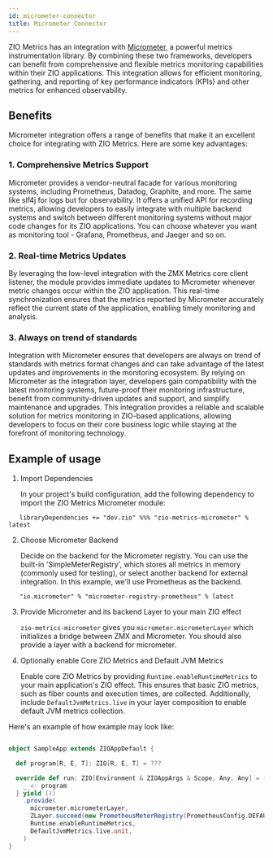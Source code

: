```yaml
---
id: micrometer-connector
title: Micrometer Connector
---
```


ZIO Metrics has an integration with [Micrometer](https://micrometer.io/), a powerful metrics instrumentation library.
By combining these two frameworks, developers can benefit from comprehensive and flexible metrics monitoring capabilities
within their ZIO applications. This integration allows for efficient monitoring, gathering, and reporting of key
performance indicators (KPIs) and other metrics for enhanced observability.

## Benefits

Micrometer integration offers a range of benefits that make it an excellent choice for integrating with ZIO Metrics.
Here are some key advantages:

### 1. Comprehensive Metrics Support

Micrometer provides a vendor-neutral facade for various monitoring systems, including Prometheus, Datadog, Graphite,
and more. The same like slf4j for logs but for observability. It offers a unified API for recording metrics, allowing
developers to easily integrate with multiple backend systems and switch between different monitoring systems without
major code changes for its ZIO applications. You can choose whatever you want as monitoring tool - Grafana,
Prometheus, and Jaeger and so on.

### 2. Real-time Metrics Updates

By leveraging the low-level integration with the ZMX Metrics core client listener, the module provides immediate
updates to Micrometer whenever metric changes occur within the ZIO application. This real-time synchronization
ensures that the metrics reported by Micrometer accurately reflect the current state of the application, enabling
timely monitoring and analysis.

### 3. Always on trend of standards

Integration with Micrometer ensures that developers are always on trend of standards with metrics format changes and
can take advantage of the latest updates and improvements in the monitoring ecosystem. By relying on Micrometer as
the integration layer, developers gain compatibility with the latest monitoring systems, future-proof their
monitoring infrastructure, benefit from community-driven updates and support, and simplify maintenance and upgrades.
This integration provides a reliable and scalable solution for metrics monitoring in ZIO-based applications, allowing
developers to focus on their core business logic while staying at the forefront of monitoring technology.

## Example of usage

1. Import Dependencies

   In your project's build configuration, add the following dependency to import the ZIO Metrics Micrometer module:

```
   libraryDependencies += "dev.zio" %%% "zio-metrics-micrometer" % latest
```

2. Choose Micrometer Backend

   Decide on the backend for the Micrometer registry. You can use the built-in
   'SimpleMeterRegistry', which stores all metrics in memory (commonly used for testing), or select another backend for
   external integration. In this example, we'll use Prometheus as the backend.

```
   "io.micrometer" % "micrometer-registry-prometheus" % latest
```

3. Provide Micrometer and its backend Layer to your main ZIO effect

   `zio-metrics-micrometer` gives you `micrometer.micrometerLayer` which initializes a bridge between ZMX and
   Micrometer.
   You should also provide a layer with a backend for micrometer.

4. Optionally enable Core ZIO Metrics and Default JVM Metrics

   Enable core ZIO Metrics by providing `Runtime.enableRuntimeMetrics` to your main application's ZIO effect. This
   ensures that basic ZIO metrics, such as fiber counts and execution times, are collected. Additionally, include
   `DefaultJvmMetrics.live` in your layer composition to enable default JVM metrics collection.

Here's an example of how example may look like:

```scala

object SampleApp extends ZIOAppDefault {

  def program[R, E, T]: ZIO[R, E, T] = ???

  override def run: ZIO[Environment & ZIOAppArgs & Scope, Any, Any] = (for {
    _ <- program
  } yield ())
    .provide(
      micrometer.micrometerLayer,
      ZLayer.succeed(new PrometheusMeterRegistry(PrometheusConfig.DEFAULT)),
      Runtime.enableRuntimeMetrics,
      DefaultJvmMetrics.live.unit,
    )
}

```
